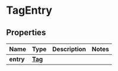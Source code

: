 # TagEntry

## Properties
Name | Type | Description | Notes
------------ | ------------- | ------------- | -------------
**entry** | [**Tag**](Tag.md) |  | 
